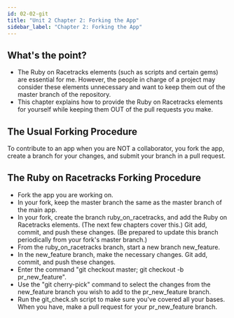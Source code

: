 ```yaml
---
id: 02-02-git
title: "Unit 2 Chapter 2: Forking the App"
sidebar_label: "Chapter 2: Forking the App"
---
```


## What's the point?
* The Ruby on Racetracks elements (such as scripts and certain gems) are essential for me.  However, the people in charge of a project may consider these elements unnecessary and want to keep them out of the master branch of the repository.
* This chapter explains how to provide the Ruby on Racetracks elements for yourself while keeping them OUT of the pull requests you make.

## The Usual Forking Procedure
To contribute to an app when you are NOT a collaborator, you fork the app, create a branch for your changes, and submit your branch in a pull request.

## The Ruby on Racetracks Forking Procedure
* Fork the app you are working on.
* In your fork, keep the master branch the same as the master branch of the main app.
* In your fork, create the branch ruby_on_racetracks, and add the Ruby on Racetracks elements.  (The next few chapters cover this.)  Git add, commit, and push these changes.  (Be prepared to update this branch periodically from your fork's master branch.)
* From the ruby_on_racetracks branch, start a new branch new_feature.
* In the new_feature branch, make the necessary changes.  Git add, commit, and push these changes.
* Enter the command "git checkout master; git checkout -b pr_new_feature".
* Use the "git cherry-pick" command to select the changes from the new_feature branch you wish to add to the pr_new_feature branch.
* Run the git_check.sh script to make sure you've covered all your bases.  When you have, make a pull request for your pr_new_feature branch.
